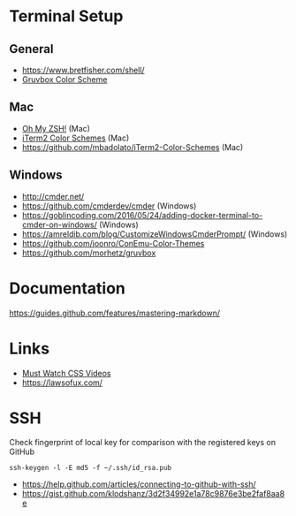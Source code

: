 # Terminal Setup

## General
* https://www.bretfisher.com/shell/
* [Gruvbox Color Scheme](https://github.com/morhetz/gruvbox)

## Mac
* [Oh My ZSH!](http://ohmyz.sh/) (Mac)
* [iTerm2 Color Schemes](https://github.com/mbadolato/iTerm2-Color-Schemes) (Mac)
* https://github.com/mbadolato/iTerm2-Color-Schemes (Mac)

## Windows
* http://cmder.net/
* https://github.com/cmderdev/cmder (Windows)
* https://goblincoding.com/2016/05/24/adding-docker-terminal-to-cmder-on-windows/ (Windows)
* https://amreldib.com/blog/CustomizeWindowsCmderPrompt/ (Windows)
* https://github.com/joonro/ConEmu-Color-Themes
* https://github.com/morhetz/gruvbox

# Documentation
https://guides.github.com/features/mastering-markdown/

# Links
* [Must Watch CSS Videos](https://github.com/AllThingsSmitty/must-watch-css/blob/master/README.md)
* https://lawsofux.com/

# SSH

Check fingerprint of local key for comparison with the registered keys on GitHub

```ssh-keygen -l -E md5 -f ~/.ssh/id_rsa.pub```

* https://help.github.com/articles/connecting-to-github-with-ssh/
* https://gist.github.com/klodshanz/3d2f34992e1a78c9876e3be2faf8aa8e


